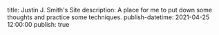 title: Justin J. Smith's Site
description: A place for me to put down some thoughts and practice some techniques.
publish-datetime: 2021-04-25 12:00:00
publish: true
